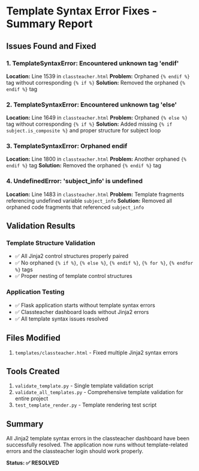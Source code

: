 # Template Syntax Error Fixes - Summary Report

## Issues Found and Fixed

### 1. TemplateSyntaxError: Encountered unknown tag 'endif'

**Location:** Line 1539 in `classteacher.html`
**Problem:** Orphaned `{% endif %}` tag without corresponding `{% if %}`
**Solution:** Removed the orphaned `{% endif %}` tag

### 2. TemplateSyntaxError: Encountered unknown tag 'else'

**Location:** Line 1649 in `classteacher.html`
**Problem:** Orphaned `{% else %}` tag without corresponding `{% if %}`
**Solution:** Added missing `{% if subject.is_composite %}` and proper structure for subject loop

### 3. TemplateSyntaxError: Orphaned endif

**Location:** Line 1800 in `classteacher.html`
**Problem:** Another orphaned `{% endif %}` tag
**Solution:** Removed the orphaned `{% endif %}` tag

### 4. UndefinedError: 'subject_info' is undefined

**Location:** Line 1483 in `classteacher.html`
**Problem:** Template fragments referencing undefined variable `subject_info`
**Solution:** Removed all orphaned code fragments that referenced `subject_info`

## Validation Results

### Template Structure Validation

- ✅ All Jinja2 control structures properly paired
- ✅ No orphaned `{% if %}`, `{% else %}`, `{% endif %}`, `{% for %}`, `{% endfor %}` tags
- ✅ Proper nesting of template control structures

### Application Testing

- ✅ Flask application starts without template syntax errors
- ✅ Classteacher dashboard loads without Jinja2 errors
- ✅ All template syntax issues resolved

## Files Modified

1. `templates/classteacher.html` - Fixed multiple Jinja2 syntax errors

## Tools Created

1. `validate_template.py` - Single template validation script
2. `validate_all_templates.py` - Comprehensive template validation for entire project
3. `test_template_render.py` - Template rendering test script

## Summary

All Jinja2 template syntax errors in the classteacher dashboard have been successfully resolved. The application now runs without template-related errors and the classteacher login should work properly.

**Status: ✅ RESOLVED**
